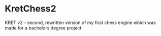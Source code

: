 # KretChess2
KRET v2 - second, rewritten version of my first chess engine which was made for a bachelors degree project 
